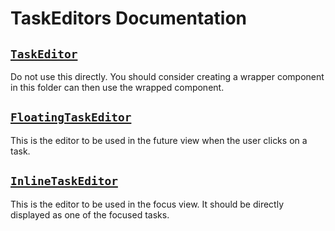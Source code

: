 # TaskEditors Documentation

## [`TaskEditor`](./TaskEditor)

Do not use this directly. You should consider creating a wrapper component in this folder can then
use the wrapped component.

## [`FloatingTaskEditor`](./FloatingTaskEditor.tsx)

This is the editor to be used in the future view when the user clicks on a task.

## [`InlineTaskEditor`](./InlineTaskEditor.tsx)

This is the editor to be used in the focus view. It should be directly displayed as one of the
focused tasks.

